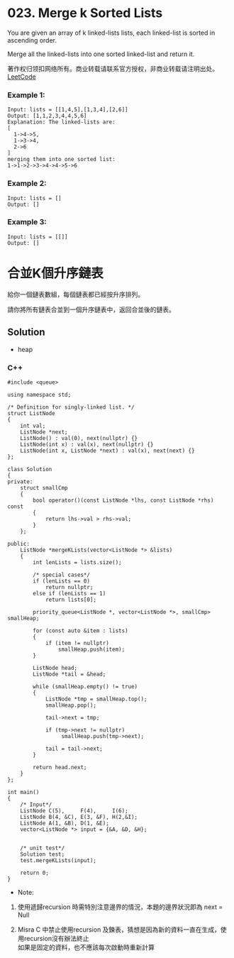 # 023. Merge k Sorted Lists
You are given an array of k linked-lists lists, each linked-list is sorted in ascending order.

Merge all the linked-lists into one sorted linked-list and return it.

著作权归领扣网络所有。商业转载请联系官方授权，非商业转载请注明出处。
[LeetCode](https://leetcode.com/problems/erge-k-sorted-lists)  

### Example 1:
```
Input: lists = [[1,4,5],[1,3,4],[2,6]]
Output: [1,1,2,3,4,4,5,6]
Explanation: The linked-lists are:
[
  1->4->5,
  1->3->4,
  2->6
]
merging them into one sorted list:
1->1->2->3->4->4->5->6
```

### Example 2:
```
Input: lists = []
Output: []
```

### Example 3:
```
Input: lists = [[]]
Output: []
```

# 合並K個升序鏈表
給你一個鏈表數組，每個鏈表都已經按升序排列。

請你將所有鏈表合並到一個升序鏈表中，返回合並後的鏈表。  

## Solution
* heap

### C++

```
#include <queue>

using namespace std;

/* Definition for singly-linked list. */
struct ListNode
{
    int val;
    ListNode *next;
    ListNode() : val(0), next(nullptr) {}
    ListNode(int x) : val(x), next(nullptr) {}
    ListNode(int x, ListNode *next) : val(x), next(next) {}
};

class Solution
{
private:
    struct smallCmp
    {
        bool operator()(const ListNode *lhs, const ListNode *rhs) const
        {
            return lhs->val > rhs->val;
        }
    };

public:
    ListNode *mergeKLists(vector<ListNode *> &lists)
    {
        int lenLists = lists.size();

        /* special cases*/
        if (lenLists == 0)
            return nullptr;
        else if (lenLists == 1)
            return lists[0];

        priority_queue<ListNode *, vector<ListNode *>, smallCmp> smallHeap;

        for (const auto &item : lists)
        {
            if (item != nullptr)
                smallHeap.push(item);
        }

        ListNode head;
        ListNode *tail = &head;

        while (smallHeap.empty() != true)
        {
            ListNode *tmp = smallHeap.top();
            smallHeap.pop();

            tail->next = tmp;

            if (tmp->next != nullptr)
                 smallHeap.push(tmp->next);

            tail = tail->next;
        }

        return head.next;
    }
};

int main()
{
    /* Input*/
    ListNode C(5),     F(4),     I(6);
    ListNode B(4, &C), E(3, &F), H(2,&I);
    ListNode A(1, &B), D(1, &E);
    vector<ListNode *> input = {&A, &D, &H};
    

    /* unit test*/
    Solution test;
    test.mergeKLists(input);

    return 0;
}
```

* Note:  

1. 使用遞歸recursion 時需特別注意邊界的情況，本題的邊界狀況即為 next = Null  

2. Misra C 中禁止使用recursion 及鍊表，猜想是因為新的資料一直在生成，使用recursion沒有辦法終止  
   如果是固定的資料，也不應該每次啟動時重新計算 
